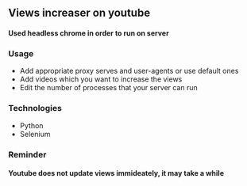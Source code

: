 ## Views increaser on youtube
#### Used headless chrome in order to run on server
### Usage 
* Add appropriate proxy serves and user-agents or use default ones
* Add videos which you want to increase the views
* Edit the number of processes that your server can run

### Technologies
* Python
* Selenium

### Reminder
#### Youtube does not update views immideately, it may take a while